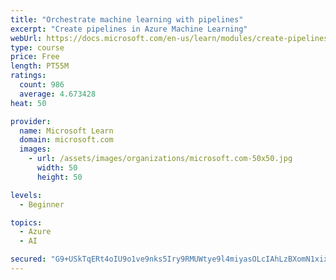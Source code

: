 ```yaml
---
title: "Orchestrate machine learning with pipelines"
excerpt: "Create pipelines in Azure Machine Learning"
webUrl: https://docs.microsoft.com/en-us/learn/modules/create-pipelines-in-aml/
type: course
price: Free
length: PT55M
ratings:
  count: 986
  average: 4.673428
heat: 50

provider:
  name: Microsoft Learn
  domain: microsoft.com
  images:
    - url: /assets/images/organizations/microsoft.com-50x50.jpg
      width: 50
      height: 50

levels:
  - Beginner

topics:
  - Azure
  - AI

secured: "G9+USkTqERt4oIU9o1ve9nks5Iry9RMUWtye9l4miyasOLcIAhLzBXomN1xix+3H67atYCZlqH98ZfoC82ZvpHy+x1EzigTjNh9997B4jPAwg2BNz3sL2FKfVX5nC/8co4f7hfjlDMcJEgVYphBy9SKeDyc/5hIJuvbIEQNBn3JPHzCfUkmttFAr57CfPUPYtNCCHusaYEBVfetyYXEwsULOTXuOYUEwsfpNHVspw8Ztj1VJAaJjjq59LliQM5w6Ei7K6kR3RqbgpZNiecPAXAryuycS0iyeF3zr7CKWoOkddlo0neezEn7j0vSyFBd15116071BMl62/XAJgf7M6Dhc2TajhrXCWrbURGsx7m0j1baNFJWxm1G64L/ONmSkGGvOGOuOmmcw1Ev17U6KDnya4cuxZ86ZpUXzy5BEadc=;yQZZlY6+iM2wBYZa90O0cw=="
---
```


